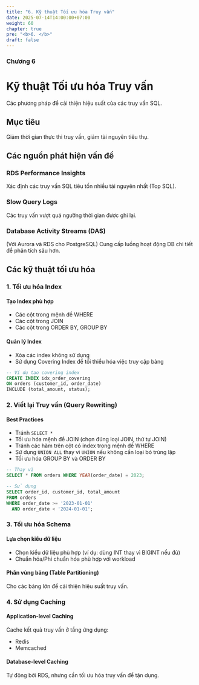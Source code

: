 ```yaml
---
title: "6. Kỹ thuật Tối ưu hóa Truy vấn"
date: 2025-07-14T14:00:00+07:00
weight: 60
chapter: true
pre: "<b>6. </b>"
draft: false
---
```


### Chương 6

# Kỹ thuật Tối ưu hóa Truy vấn

Các phương pháp để cải thiện hiệu suất của các truy vấn SQL.

## Mục tiêu

Giảm thời gian thực thi truy vấn, giảm tài nguyên tiêu thụ.

## Các nguồn phát hiện vấn đề

### RDS Performance Insights
Xác định các truy vấn SQL tiêu tốn nhiều tài nguyên nhất (Top SQL).

### Slow Query Logs
Các truy vấn vượt quá ngưỡng thời gian được ghi lại.

### Database Activity Streams (DAS)
(Với Aurora và RDS cho PostgreSQL) Cung cấp luồng hoạt động DB chi tiết để phân tích sâu hơn.

## Các kỹ thuật tối ưu hóa

### 1. Tối ưu hóa Index

#### Tạo Index phù hợp
- Các cột trong mệnh đề WHERE
- Các cột trong JOIN
- Các cột trong ORDER BY, GROUP BY

#### Quản lý Index
- Xóa các index không sử dụng
- Sử dụng Covering Index để tối thiểu hóa việc truy cập bảng

```sql
-- Ví dụ tạo covering index
CREATE INDEX idx_order_covering 
ON orders (customer_id, order_date) 
INCLUDE (total_amount, status);
```

### 2. Viết lại Truy vấn (Query Rewriting)

#### Best Practices
- Tránh `SELECT *`
- Tối ưu hóa mệnh đề JOIN (chọn đúng loại JOIN, thứ tự JOIN)
- Tránh các hàm trên cột có index trong mệnh đề WHERE
- Sử dụng `UNION ALL` thay vì `UNION` nếu không cần loại bỏ trùng lặp
- Tối ưu hóa GROUP BY và ORDER BY

```sql
-- Thay vì
SELECT * FROM orders WHERE YEAR(order_date) = 2023;

-- Sử dụng
SELECT order_id, customer_id, total_amount 
FROM orders 
WHERE order_date >= '2023-01-01' 
  AND order_date < '2024-01-01';
```

### 3. Tối ưu hóa Schema

#### Lựa chọn kiểu dữ liệu
- Chọn kiểu dữ liệu phù hợp (ví dụ: dùng INT thay vì BIGINT nếu đủ)
- Chuẩn hóa/Phi chuẩn hóa phù hợp với workload

#### Phân vùng bảng (Table Partitioning)
Cho các bảng lớn để cải thiện hiệu suất truy vấn.

### 4. Sử dụng Caching

#### Application-level Caching
Cache kết quả truy vấn ở tầng ứng dụng:
- Redis
- Memcached

#### Database-level Caching
Tự động bởi RDS, nhưng cần tối ưu hóa truy vấn để tận dụng.
